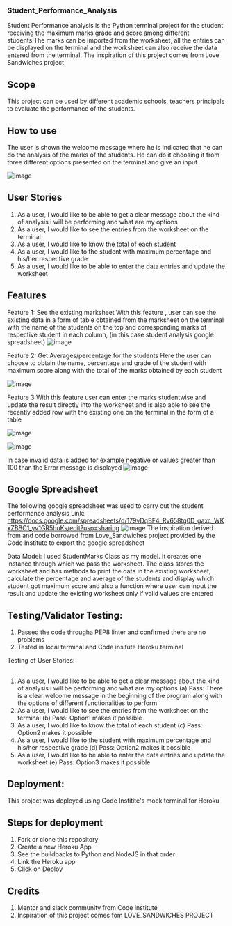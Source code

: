 
### Student_Performance_Analysis

Student Performance analysis is the Python terminal project for the student receiving the maximum marks grade and score among different students.The marks can be imported from the worksheet, all the entries can be displayed on the terminal and the worksheet can also receive the data entered from the terminal. The inspiration of this project comes from Love Sandwiches project

## Scope
This project can be used by different academic schools, teachers principals to evaluate the performance of the students. 

## How to use
The user is  shown the welcome message where he is indicated that he can do the analysis of the marks of the students. He can do it choosing it from three different options presented on the terminal and give an input

![image](https://user-images.githubusercontent.com/63474017/185102272-668f7a70-b2aa-44ba-a207-655d3cb1132e.png)

## User Stories
1. As a user, I would like to be able to get a clear message about the kind of analysis i will be performing and what are my options 
2. As a user, I would like to see the entries from the worksheet on the terminal
3. As a user, I would like to know the total of each student
4. As a user, I would like to the student with maximum percentage and his/her respective grade
5. As a user, I would like to be able to enter the data entries and update the worksheet
 

## Features

Feature 1: See the existing marksheet
With this feature , user can see the existing data in a form of table obtained from the marksheet on the terminal  with the name of the students on the top and corresponding marks of respective student in each column, (in this case student analysis google spreadsheet)
![image](https://user-images.githubusercontent.com/63474017/185103022-162bf476-6202-4627-bef3-7879613e4ea9.png)

Feature 2: Get Averages/percentage for the students 
Here the user can choose to obtain the name, percentage and grade of the student with maximum score along with the total of the marks obtained by each student

![image](https://user-images.githubusercontent.com/63474017/185103371-dc1676cd-80e5-45d6-a90f-437f7395f8c6.png)

Feature 3:With this feature user can enter the marks studentwise and update the result directly into the worksheet and is also able to see the recently added row with the existing one on the terminal in the form of a table

![image](https://user-images.githubusercontent.com/63474017/185104787-5ce0e8e7-f3d7-41ee-83e6-cbdf44d4232e.png)

![image](https://user-images.githubusercontent.com/63474017/185104859-47d6783a-69c6-4539-85fe-1772b704edad.png)

In case invalid data is added for example negative or values greater than 100 than the Error message is displayed
![image](https://user-images.githubusercontent.com/63474017/185105114-f9a90442-4ae2-4432-98cc-03584a44c153.png)

## Google Spreadsheet
The following google spreadsheet was used to carry out the student performance analysis
Link: https://docs.google.com/spreadsheets/d/179vDqBF4_Rv658tg0D_gaxc_WKxZBBC1_yv1GR5huKs/edit?usp=sharing
![image](https://user-images.githubusercontent.com/63474017/185106480-e3039041-491c-4b36-83c1-a14548958975.png)
The inspiration derived from and code borrowed from Love_Sandwiches project provided by the Code Institute to export the google spreadsheet 

Data Model:
I used StudentMarks Class as my model. It creates one instance through which we pass the worksheet.
The class stores the worksheet and has methods to print the data in the existing worksheet, calculate the percentage and average of the students and display which student got maximum score and also a function where user can input the result and update the existing worksheet only if valid values are entered

## Testing/Validator Testing:
1. Passed the code througha PEP8 linter and confirmed there are no problems 
2. Tested in local terminal and Code insitute Heroku terminal

Testing of User Stories:
## 
1. As a user, I would like to be able to get a clear message about the kind of analysis i will be performing and what are my options 
(a) Pass: There is a clear welcome message in the beginning of the program along with the options of different functionalities to perform
2. As a user, I would like to see the entries from the worksheet on the terminal
(b) Pass: Option1 makes it possible
3. As a user, I would like to know the total of each student
(c) Pass: Option2 makes it possible
4. As a user, I would like to the student with maximum percentage and his/her respective grade
(d) Pass: Option2 makes it possible
5. As a user, I would like to be able to enter the data entries and update the worksheet
(e) Pass: Option3 makes it possible

## Deployment:
This project was deployed using Code Institite's mock terminal for Heroku

## Steps for deployment
1. Fork or clone this repository
2. Create a  new Heroku App
3. See the buildbacks to Python and NodeJS in that order
4. Link the Heroku app
5. Click on Deploy



## Credits
1. Mentor and slack community from Code institute
2. Inspiration of this project comes fom LOVE_SANDWICHES PROJECT












